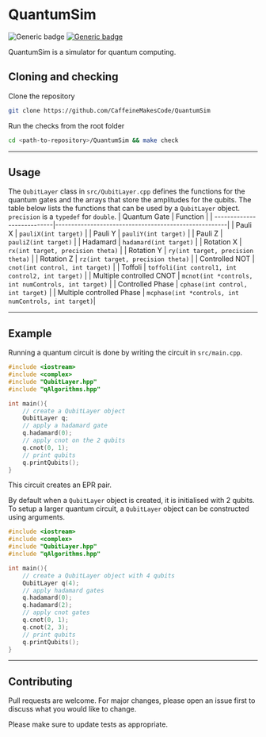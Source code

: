 # QuantumSim

![Generic badge](https://img.shields.io/badge/Version-0.10-blue.svg)
[![Generic badge](https://img.shields.io/badge/License-MIT-green.svg)](https://opensource.org/licenses/MIT)

QuantumSim is a simulator for quantum computing.

## Cloning and checking

Clone the repository
```zsh 
git clone https://github.com/CaffeineMakesCode/QuantumSim
```
Run the checks from the root folder
```zsh 
cd <path-to-repository>/QuantumSim && make check
```
___
## Usage
The `QubitLayer` class in `src/QubitLayer.cpp` defines the functions for the quantum gates and the arrays that store the amplitudes for the qubits. The table below lists the functions that can be used by a `QubitLayer` object. `precision` is a `typedef` for `double`.
| Quantum Gate               | Function                                             |
| ---------------------------|------------------------------------------------------|
| Pauli X                    | `pauliX(int target)`                                 |
| Pauli Y                    | `pauliY(int target)`                                 |
| Pauli Z                    | `pauliZ(int target)`                                 |
| Hadamard                   | `hadamard(int target)`                               |
| Rotation X                 | `rx(int target, precision theta)`                    |
| Rotation Y                 | `ry(int target, precision theta)`                    |
| Rotation Z                 | `rz(int target, precision theta)`                    |
| Controlled NOT             | `cnot(int control, int target)`                      |
| Toffoli                    | `toffoli(int control1, int control2, int target)`    |
| Multiple controlled CNOT   | `mcnot(int *controls, int numControls, int target)`  |
| Controlled Phase           | `cphase(int control, int target)`                    |
| Multiple controlled Phase  | `mcphase(int *controls, int numControls, int target)`| 
___
## Example

Running a quantum circuit is done by writing the circuit in `src/main.cpp`.
```cpp 
#include <iostream>
#include <complex>
#include "QubitLayer.hpp"
#include "qAlgorithms.hpp"

int main(){
    // create a QubitLayer object
    QubitLayer q;
    // apply a hadamard gate
    q.hadamard(0);
    // apply cnot on the 2 qubits
    q.cnot(0, 1);
    // print qubits
    q.printQubits();
}
```
This circuit creates an EPR pair.

By default when a `QubitLayer` object is created, it is initialised with 2 qubits. To setup a larger quantum circuit, a `QubitLayer` object can be constructed using arguments.
```cpp 
#include <iostream>
#include <complex>
#include "QubitLayer.hpp"
#include "qAlgorithms.hpp"

int main(){
    // create a QubitLayer object with 4 qubits
    QubitLayer q(4);
    // apply hadamard gates
    q.hadamard(0);
    q.hadamard(2);
    // apply cnot gates
    q.cnot(0, 1);
    q.cnot(2, 3);
    // print qubits
    q.printQubits();
}
```
___
## Contributing
Pull requests are welcome. For major changes, please open an issue first to discuss what you would like to change.

Please make sure to update tests as appropriate.